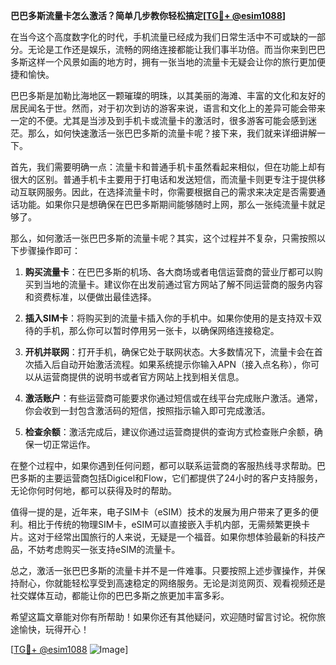 **巴巴多斯流量卡怎么激活？简单几步教你轻松搞定[[TG💪+ @esim1088](https://t.me/s/esim1088)]**

在当今这个高度数字化的时代，手机流量已经成为我们日常生活中不可或缺的一部分。无论是工作还是娱乐，流畅的网络连接都能让我们事半功倍。而当你来到巴巴多斯这样一个风景如画的地方时，拥有一张当地的流量卡无疑会让你的旅行更加便捷和愉快。

巴巴多斯是加勒比海地区一颗璀璨的明珠，以其美丽的海滩、丰富的文化和友好的居民闻名于世。然而，对于初次到访的游客来说，语言和文化上的差异可能会带来一定的不便。尤其是当涉及到手机卡或流量卡的激活时，很多游客可能会感到迷茫。那么，如何快速激活一张巴巴多斯的流量卡呢？接下来，我们就来详细讲解一下。

首先，我们需要明确一点：流量卡和普通手机卡虽然看起来相似，但在功能上却有很大的区别。普通手机卡主要用于打电话和发送短信，而流量卡则更专注于提供移动互联网服务。因此，在选择流量卡时，你需要根据自己的需求来决定是否需要通话功能。如果你只是想确保在巴巴多斯期间能够随时上网，那么一张纯流量卡就足够了。

那么，如何激活一张巴巴多斯的流量卡呢？其实，这个过程并不复杂，只需按照以下步骤操作即可：

1. **购买流量卡**：在巴巴多斯的机场、各大商场或者电信运营商的营业厅都可以购买到当地的流量卡。建议你在出发前通过官方网站了解不同运营商的服务内容和资费标准，以便做出最佳选择。

2. **插入SIM卡**：将购买到的流量卡插入你的手机中。如果你使用的是支持双卡双待的手机，那么你可以暂时停用另一张卡，以确保网络连接稳定。

3. **开机并联网**：打开手机，确保它处于联网状态。大多数情况下，流量卡会在首次插入后自动开始激活流程。如果系统提示你输入APN（接入点名称），你可以从运营商提供的说明书或者官方网站上找到相关信息。

4. **激活账户**：有些运营商可能要求你通过短信或在线平台完成账户激活。通常，你会收到一封包含激活码的短信，按照指示输入即可完成激活。

5. **检查余额**：激活完成后，建议你通过运营商提供的查询方式检查账户余额，确保一切正常运作。

在整个过程中，如果你遇到任何问题，都可以联系运营商的客服热线寻求帮助。巴巴多斯的主要运营商包括Digicel和Flow，它们都提供了24小时的客户支持服务，无论你何时何地，都可以获得及时的帮助。

值得一提的是，近年来，电子SIM卡（eSIM）技术的发展为用户带来了更多的便利。相比于传统的物理SIM卡，eSIM可以直接嵌入手机内部，无需频繁更换卡片。这对于经常出国旅行的人来说，无疑是一个福音。如果你想体验最新的科技产品，不妨考虑购买一张支持eSIM的流量卡。

总之，激活一张巴巴多斯的流量卡并不是一件难事。只要按照上述步骤操作，并保持耐心，你就能轻松享受到高速稳定的网络服务。无论是浏览网页、观看视频还是社交媒体互动，都能让你的巴巴多斯之旅更加丰富多彩。

希望这篇文章能对你有所帮助！如果你还有其他疑问，欢迎随时留言讨论。祝你旅途愉快，玩得开心！

[[TG💪+ @esim1088](https://t.me/s/esim1088) ![Image](https://i.postimg.cc/4NQfJmqS/Snipaste-2025-05-13-00-14-12.png)]